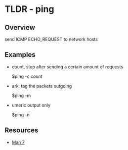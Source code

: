 TLDR - ping
=====

Overview
--------

send ICMP ECHO_REQUEST to network hosts

Examples
--------

- count, stop after sending a certain amount of requests

    $ping -c *count*

- ark, tag the packets outgoing 

    $ping -m

- umeric output only 

    $ping -n

Resources
---------

- [Man 7](http://man7.org/linux/man-pages/man8/ping.8.html)
